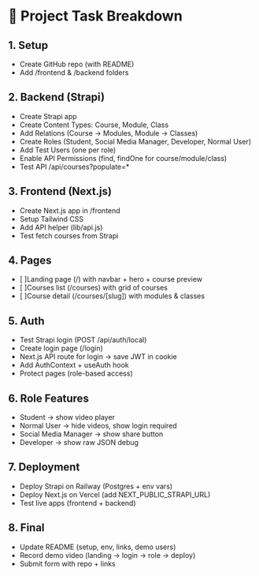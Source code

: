 # 🚀 Project Task Breakdown

## 1. Setup

- Create GitHub repo (with README)
- Add /frontend & /backend folders

## 2. Backend (Strapi)

- Create Strapi app
- Create Content Types: Course, Module, Class
- Add Relations (Course → Modules, Module → Classes)
- Create Roles (Student, Social Media Manager, Developer, Normal User)
- Add Test Users (one per role)
- Enable API Permissions (find, findOne for course/module/class)
- Test API /api/courses?populate=\*

## 3. Frontend (Next.js)

- Create Next.js app in /frontend
- Setup Tailwind CSS
- Add API helper (lib/api.js)
- Test fetch courses from Strapi

## 4. Pages

- [ ]Landing page (/) with navbar + hero + course preview
- [ ]Courses list (/courses) with grid of courses
- [ ]Course detail (/courses/[slug]) with modules & classes

## 5. Auth

- Test Strapi login (POST /api/auth/local)
- Create login page (/login)
- Next.js API route for login → save JWT in cookie
- Add AuthContext + useAuth hook
- Protect pages (role-based access)

## 6. Role Features

- Student → show video player
- Normal User → hide videos, show login required
- Social Media Manager → show share button
- Developer → show raw JSON debug

## 7. Deployment

- Deploy Strapi on Railway (Postgres + env vars)
- Deploy Next.js on Vercel (add NEXT_PUBLIC_STRAPI_URL)
- Test live apps (frontend + backend)

## 8. Final

- Update README (setup, env, links, demo users)
- Record demo video (landing → login → role → deploy)
- Submit form with repo + links
